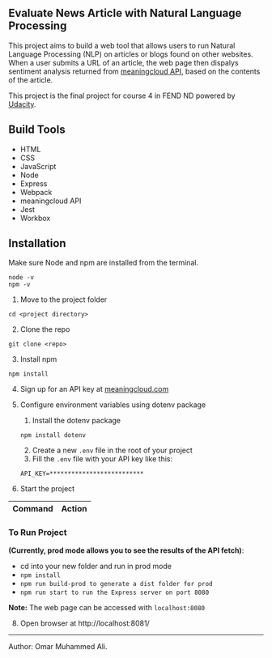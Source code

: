 ## Evaluate News Article  with Natural Language Processing

This project aims to build a web tool that allows users to run Natural Language Processing (NLP) on articles or blogs found on other websites. When a user submits a URL of an article, the web page then dispalys sentiment analysis returned from [meaningcloud API](https://www.meaningcloud.com/products/sentiment-analysis), based on the contents of the article.

This project is the final project for course 4 in FEND ND powered by [Udacity](https://www.udacity.com/).

## Build Tools
* HTML
* CSS
* JavaScript
* Node
* Express
* Webpack
* meaningcloud API
* Jest
* Workbox

## Installation
Make sure Node and npm are installed from the terminal.
```
node -v
npm -v
```

1. Move to the project folder
```
cd <project directory>
```
2. Clone the repo
```
git clone <repo>
```
3. Install npm
```
npm install
```
4. Sign up for an API key at [meaningcloud.com](https://www.meaningcloud.com/developer/create-account)

5. Configure environment variables using dotenv package
    1. Install the dotenv package
   ```
   npm install dotenv
   ```
    2. Create a new `.env` file in the root of your project
    3. Fill the `.env` file with your API key like this:
   ```
   API_KEY=**************************
   ```
7. Start the project

Command | Action
:------------: | :-------------:
### To Run Project

**(Currently, prod mode allows you to see the results of the API fetch)**:
- cd into your new folder and run in prod mode
- `npm install`
- `npm run build-prod to generate a dist folder for prod`
- `npm run start to run the Express server on port 8080`

**Note:** The web page can be accessed with `localhost:8080`

8. Open browser at http://localhost:8081/

------

Author: Omar Muhammed Ali.